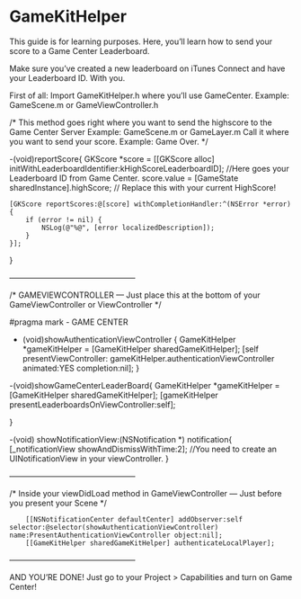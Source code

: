 # GameKitHelper
This guide is for learning purposes. Here, you’ll learn how to send your score to a Game Center Leaderboard.

Make sure you’ve created a new leaderboard on iTunes Connect and have your Leaderboard ID. With you.

First of all: Import GameKitHelper.h where you’ll use GameCenter. Example: GameScene.m or GameViewController.h

/* This method goes right where you want to send the highscore to the Game Center Server Example: GameScene.m or GameLayer.m Call it where you want to send your score. Example: Game Over.
*/

-(void)reportScore{
    GKScore *score = [[GKScore alloc] initWithLeaderboardIdentifier:kHighScoreLeaderboardID]; //Here goes your Leaderboard ID from Game Center.
    score.value = [GameState sharedInstance].highScore; // Replace this with your current HighScore!
    
    [GKScore reportScores:@[score] withCompletionHandler:^(NSError *error) {
        if (error != nil) {
            NSLog(@"%@", [error localizedDescription]);
        }
    }];
}

————————————————

/* GAMEVIEWCONTROLLER — Just place this at the bottom of your GameViewController or ViewController */

#pragma mark - GAME CENTER

- (void)showAuthenticationViewController {
    GameKitHelper *gameKitHelper = [GameKitHelper sharedGameKitHelper];
    [self presentViewController: gameKitHelper.authenticationViewController
                       animated:YES completion:nil];
}

-(void)showGameCenterLeaderBoard{
    GameKitHelper *gameKitHelper = [GameKitHelper sharedGameKitHelper];
    [gameKitHelper presentLeaderboardsOnViewController:self];
    
}

-(void) showNotificationView:(NSNotification *) notification{
    [_notificationView showAndDismissWithTime:2]; //You need to create an UINotificationView in your viewController.
}

————————————————

/* Inside your viewDidLoad method in GameViewController — Just before you present your Scene */

        [[NSNotificationCenter defaultCenter] addObserver:self selector:@selector(showAuthenticationViewController) name:PresentAuthenticationViewController object:nil];
        [[GameKitHelper sharedGameKitHelper] authenticateLocalPlayer];

————————————————

AND YOU’RE DONE! Just go to your Project > Capabilities and turn on Game Center!
